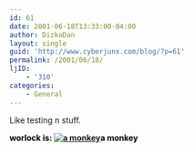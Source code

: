 ```yaml
---
id: 61
date: 2001-06-18T13:33:00-04:00
author: DizkoDan
layout: single
guid: 'http://www.cyberjunx.com/blog/?p=61'
permalink: /2001/06/18/
ljID:
    - '310'
categories:
    - General
---
```


Like testing n stuff.

  
<font color="#000000">**worlock is: [![a monkey](http://www.stvlive.com/thoughts/thing2/monkey.gif)](http://www.stvlive.com)a monkey**</font>
